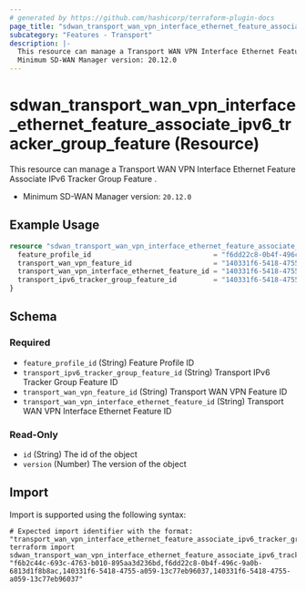 ```yaml
---
# generated by https://github.com/hashicorp/terraform-plugin-docs
page_title: "sdwan_transport_wan_vpn_interface_ethernet_feature_associate_ipv6_tracker_group_feature Resource - terraform-provider-sdwan"
subcategory: "Features - Transport"
description: |-
  This resource can manage a Transport WAN VPN Interface Ethernet Feature Associate IPv6 Tracker Group Feature .
  Minimum SD-WAN Manager version: 20.12.0
---
```


# sdwan_transport_wan_vpn_interface_ethernet_feature_associate_ipv6_tracker_group_feature (Resource)

This resource can manage a Transport WAN VPN Interface Ethernet Feature Associate IPv6 Tracker Group Feature .
  - Minimum SD-WAN Manager version: `20.12.0`

## Example Usage

```terraform
resource "sdwan_transport_wan_vpn_interface_ethernet_feature_associate_ipv6_tracker_group_feature" "example" {
  feature_profile_id                              = "f6dd22c8-0b4f-496c-9a0b-6813d1f8b8ac"
  transport_wan_vpn_feature_id                    = "140331f6-5418-4755-a059-13c77eb96037"
  transport_wan_vpn_interface_ethernet_feature_id = "140331f6-5418-4755-a059-13c77eb96037"
  transport_ipv6_tracker_group_feature_id         = "140331f6-5418-4755-a059-13c77eb96037"
}
```

<!-- schema generated by tfplugindocs -->
## Schema

### Required

- `feature_profile_id` (String) Feature Profile ID
- `transport_ipv6_tracker_group_feature_id` (String) Transport IPv6 Tracker Group Feature ID
- `transport_wan_vpn_feature_id` (String) Transport WAN VPN Feature ID
- `transport_wan_vpn_interface_ethernet_feature_id` (String) Transport WAN VPN Interface Ethernet Feature ID

### Read-Only

- `id` (String) The id of the object
- `version` (Number) The version of the object

## Import

Import is supported using the following syntax:

```shell
# Expected import identifier with the format: "transport_wan_vpn_interface_ethernet_feature_associate_ipv6_tracker_group_feature_id,feature_profile_id,transport_wan_vpn_feature_id,transport_wan_vpn_interface_ethernet_feature_id"
terraform import sdwan_transport_wan_vpn_interface_ethernet_feature_associate_ipv6_tracker_group_feature.example "f6b2c44c-693c-4763-b010-895aa3d236bd,f6dd22c8-0b4f-496c-9a0b-6813d1f8b8ac,140331f6-5418-4755-a059-13c77eb96037,140331f6-5418-4755-a059-13c77eb96037"
```
